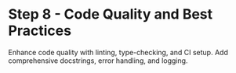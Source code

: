 # Step 8 - Code Quality and Best Practices

Enhance code quality with linting, type-checking, and CI setup. Add comprehensive docstrings, error handling, and logging.